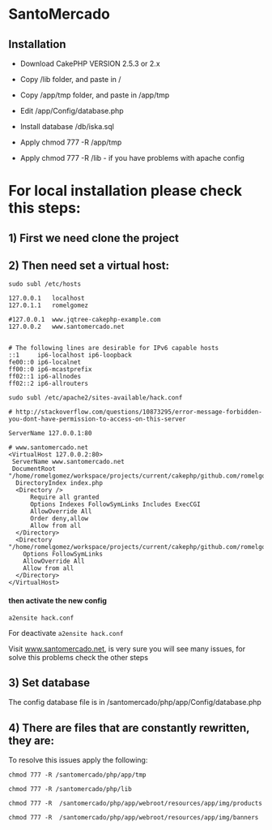 # SantoMercado

## Installation

- Download CakePHP VERSION 2.5.3 or 2.x
- Copy /lib folder, and paste in /
- Copy /app/tmp folder, and paste in /app/tmp
- Edit /app/Config/database.php
- Install database /db/iska.sql

- Apply chmod 777 -R /app/tmp
- Apply chmod 777 -R /lib - if you have problems with apache config


# For local installation please check this steps:

## 1) First we need clone the project

## 2) Then need set a virtual host:

`sudo subl /etc/hosts `

 ```
127.0.0.1	localhost
127.0.1.1	romelgomez

#127.0.0.1	www.jqtree-cakephp-example.com
127.0.0.2	www.santomercado.net


# The following lines are desirable for IPv6 capable hosts
::1     ip6-localhost ip6-loopback
fe00::0 ip6-localnet
ff00::0 ip6-mcastprefix
ff02::1 ip6-allnodes
ff02::2 ip6-allrouters
```

`sudo subl /etc/apache2/sites-available/hack.conf `

```
# http://stackoverflow.com/questions/10873295/error-message-forbidden-you-dont-have-permission-to-access-on-this-server

ServerName 127.0.0.1:80

# www.santomercado.net
<VirtualHost 127.0.0.2:80>
 ServerName www.santomercado.net
 DocumentRoot "/home/romelgomez/workspace/projects/current/cakephp/github.com/romelgomez/santomercado/php/app/webroot"
  DirectoryIndex index.php
  <Directory />
      Require all granted
      Options Indexes FollowSymLinks Includes ExecCGI
      AllowOverride All
      Order deny,allow
      Allow from all
  </Directory>
  <Directory "/home/romelgomez/workspace/projects/current/cakephp/github.com/romelgomez/santomercado/php/app/webroot">
    Options FollowSymLinks
    AllowOverride All
    Allow from all
  </Directory>
</VirtualHost>
```

#### then activate the new config

`a2ensite hack.conf`

For deactivate `a2ensite hack.conf`

Visit www.santomercado.net, is very sure you will see many issues, for solve this problems check the other steps

## 3) Set database

The config database file is in /santomercado/php/app/Config/database.php

## 4) There are files that are constantly rewritten, they are:

To resolve this issues apply the following:

`chmod 777 -R /santomercado/php/app/tmp`

`chmod 777 -R /santomercado/php/lib`

`chmod 777 -R  /santomercado/php/app/webroot/resources/app/img/products`

`chmod 777 -R  /santomercado/php/app/webroot/resources/app/img/banners`
